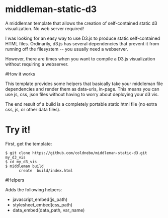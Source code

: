 middleman-static-d3
===================

A middleman template that allows the creation of self-contained static d3 visualization. No web server required!

I was looking for an easy way to use D3.js to produce static self-contained HTML files.  Ordinarily, d3.js has several dependencies that prevent it from running off the filesystem -- you usually need a webserver.

However, there are times when you want to compile a D3.js visualization without requiring a webserver.

#How it works

This template provides some helpers that basically take your middleman file dependencies and render them as data-uris, in-page.  This means you can use js, css, json files without having to worry about deploying your d3 vis.

The end result of a build is a completely portable static html file (no extra css, js, or other data files).

# Try it!

First, get the template:

    $ git clone https://github.com/coldnebo/middleman-static-d3.git my_d3_vis
    $ cd my_d3_vis
    $ middleman build
          create  build/index.html


#Helpers

Adds the following helpers:

* javascript_embed(js_path)
* stylesheet_embed(css_path)
* data_embed(data_path, var_name)


